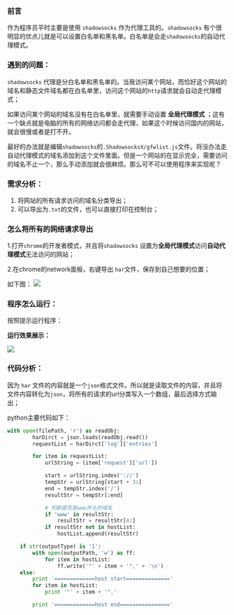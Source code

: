 ### 前言
作为程序员平时主要是使用 `shadowsocks` 作为代理工具的。`shadowsocks` 有个很明显的优点儿就是可以设置白名单和黑名单。白名单是会走`shadowsocks`的自动代理模式。

### 遇到的问题：

`shadowsocks` 代理是分白名单和黑名单的。当我访问某个网站，而恰好这个网站的域名和静态文件域名都在白名单里，访问这个网站的`http`请求就会自动走代理模式；

如果访问某个网站的域名没有在白名单里，就需要手动设置 **全局代理模式** ；这有一个缺点就是电脑的所有的网络访问都会走代理，如果这个时候访问国内的网站，就会很慢或者是打不开。

最好的办法就是编辑`shadowsocks`的`.ShadowsocksX/gfwlist.js`文件。将没办法走自动代理模式的域名添加到这个文件里面。但是一个网站的在显示完全，需要访问的域名不止一个，那么手动添加就会很麻烦。那么可不可以使用程序来实现呢？


### 需求分析：
1. 将网站的所有请求访问的域名分类导出；
2. 可以导出为`.txt`的文件，也可以直接打印在控制台；


### 怎么将所有的网络请求导出
1.打开`chrome`的开发者模式，并且将`shadowsocks` 设置为**全局代理模式**访问**自动代理模式**无法访问的网站；

2.在chrome的network面板，右键导出 `har`文件，保存到自己想要的位置；

如下图：
![](http://ww3.sinaimg.cn/large/698e22a9jw1f5wobmj6ptj20ou0g8jvs.jpg)




### 程序怎么运行：
按照提示运行程序：

**运行效果展示：**

![](http://ww1.sinaimg.cn/large/698e22a9jw1f5wobvx9v7j20t40rek2z.jpg)

### 代码分析：

因为 `har` 文件的内容就是一个`json`格式文件。所以就是读取文件的内容，并且将文件内容转化为`json`，将所有的请求的url分类写入一个数组，最后选择方式输出；

python主要代码如下：
```python
with open(filePath, 'r') as readObj:
        harDirct = json.loads(readObj.read())
        requestList = harDirct['log']['entries']

        for item in requestList:
            urlString = (item['request']['url'])

            start = urlString.index('://')
            tempStr = urlString[start + 3:]
            end = tempStr.index('/')
            resultStr = tempStr[:end]

            # 判断是否是www开头的域名
            if 'www' in resultStr:
                resultStr = resultStr[4:]
            if resultStr not in hostList:
                hostList.append(resultStr)

    if str(outputType) is '1':
        with open(outputPath, 'w') as ff:
            for item in hostList:
                ff.write('"' + item + '",' + '\n')
    else:
        print '=============host start=============='
        for item in hostList:
            print '"' + item + '",'

        print '=============host end================'

```
